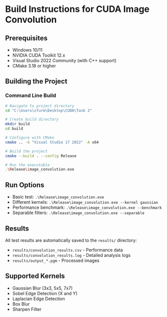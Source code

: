 # Build Instructions for CUDA Image Convolution

## Prerequisites
- Windows 10/11
- NVIDIA CUDA Toolkit 12.x
- Visual Studio 2022 Community (with C++ support)
- CMake 3.18 or higher

## Building the Project

### Command Line Build
```bash
# Navigate to project directory
cd "C:\Users\zfurm\Desktop\CUDA\Task 2"

# Create build directory
mkdir build
cd build

# Configure with CMake
cmake .. -G "Visual Studio 17 2022" -A x64

# Build the project
cmake --build . --config Release

# Run the executable
.\Release\image_convolution.exe
```

## Run Options
- Basic test: `.\Release\image_convolution.exe`
- Different kernels: `.\Release\image_convolution.exe --kernel gaussian`
- Performance benchmark: `.\Release\image_convolution.exe --benchmark`
- Separable filters: `.\Release\image_convolution.exe --separable`

## Results
All test results are automatically saved to the `results/` directory:
- `results/convolution_results.csv` - Performance data
- `results/convolution_results.log` - Detailed analysis logs
- `results/output_*.pgm` - Processed images

## Supported Kernels
- Gaussian Blur (3x3, 5x5, 7x7)
- Sobel Edge Detection (X and Y)
- Laplacian Edge Detection
- Box Blur
- Sharpen Filter